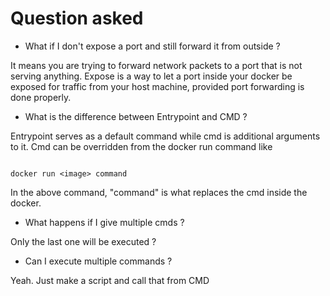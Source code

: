 # Question asked

- What if I don't expose a port and still forward it from outside ?

It means you are trying to forward network packets to a port that is not serving anything. Expose is a way to let a port inside your docker be exposed for traffic from your host machine, provided port forwarding is done properly.

- What is the difference between Entrypoint and CMD ?

Entrypoint serves as a default command while cmd is additional arguments to it. Cmd can be overridden from the docker run command like

``` 

docker run <image> command

```

In the above command, "command" is what replaces the cmd inside the docker.

- What happens if I give multiple cmds ?

Only the last one will be executed ?

- Can I execute multiple commands ?

Yeah. Just make a script and call that from CMD